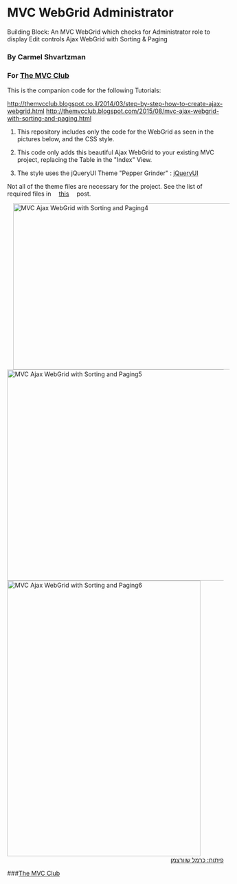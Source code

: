 # MVC WebGrid Administrator
Building Block: An MVC WebGrid which checks for Administrator role to display Edit controls
     Ajax WebGrid with Sorting &amp; Paging


### By Carmel Shvartzman
### For  <a href="http://themvcclub.blogspot.com/"   target="_new"  >The MVC Club</a>
This is the companion code for the following Tutorials:

http://themvcclub.blogspot.co.il/2014/03/step-by-step-how-to-create-ajax-webgrid.html
http://themvcclub.blogspot.com/2015/08/mvc-ajax-webgrid-with-sorting-and-paging.html

1) This repository includes only the code for the WebGrid as seen in the pictures below, and the CSS style.

2) This code only adds this beautiful Ajax WebGrid to your existing MVC project, replacing the Table in the "Index" View.

3) The style uses the jQueryUI Theme "Pepper Grinder" :  <a href="http://jqueryui.com/themeroller/"   target="_self"  >jQueryUI</a>

Not all of the theme files are necessary for the project. See the list of required files in <a href="http://themvcclub.blogspot.com/2015/08/mvc-ajax-webgrid-with-sorting-and-paging.html" imageanchor="1" target="_self" style="margin-left: 1em; margin-right: 1em;">this</a> post.

<a href="http://themvcclub.blogspot.com/2015/08/mvc-ajax-webgrid-with-sorting-and-paging.html" imageanchor="1" target="_self" style="margin-left: 1em; margin-right: 1em;">



<img alt="MVC Ajax WebGrid with Sorting and Paging4" border="0" height="386" src="http://4.bp.blogspot.com/-tuib7pbrTys/VdwYrIE3yYI/AAAAAAAALoI/vpulkph30qE/s640/3.png" width="540" />


<img alt="MVC Ajax WebGrid with Sorting and Paging5" border="0" height="490" src="http://4.bp.blogspot.com/-iTisLpt_3Ys/VdwYrO4vGoI/AAAAAAAALoU/0ZyJk_S9wHc/s640/1.png" width="540" />


<img alt="MVC Ajax WebGrid with Sorting and Paging6" border="0" height="640" src="http://1.bp.blogspot.com/-IoCtFnTVCwk/VdwYrYlXblI/AAAAAAAALoA/vM0v4FJ1lyE/s640/2.png" width="450" />





<div style="direction: rtl;">
פיתוח: כרמל שוורצמן</div>





</a>

###<a href="http://themvcclub.blogspot.com/"   target="_new"  >The MVC Club</a>
